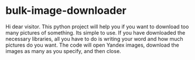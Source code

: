 # bulk-image-downloader

Hi dear visitor.
This python project will help you if you want to download too many pictures of something.
Its simple to use.
If you have downloaded the necessary libraries, all you have to do is writing your word and how much pictures do you want.
The code will open Yandex images, download the images as many as you specify, and then close.
